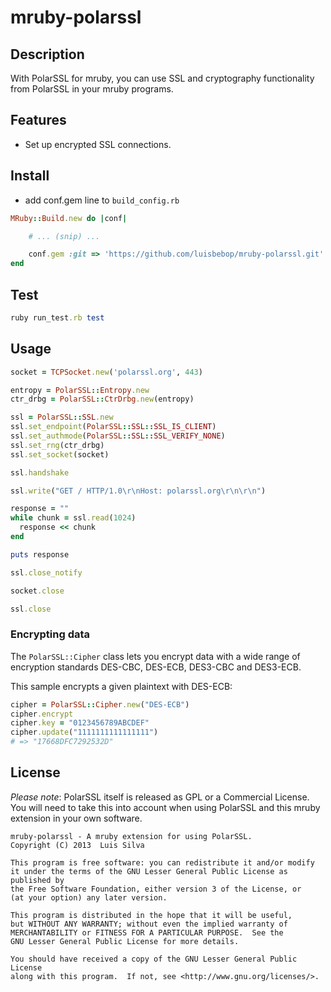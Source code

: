 mruby-polarssl
=========

## Description

With PolarSSL for mruby, you can use SSL and cryptography functionality from PolarSSL in your mruby programs.

## Features

* Set up encrypted SSL connections.

## Install
 - add conf.gem line to `build_config.rb`

```ruby
MRuby::Build.new do |conf|

    # ... (snip) ...

    conf.gem :git => 'https://github.com/luisbebop/mruby-polarssl.git'
end
```

## Test

```ruby
ruby run_test.rb test
```

## Usage
```ruby
socket = TCPSocket.new('polarssl.org', 443)

entropy = PolarSSL::Entropy.new
ctr_drbg = PolarSSL::CtrDrbg.new(entropy)

ssl = PolarSSL::SSL.new
ssl.set_endpoint(PolarSSL::SSL::SSL_IS_CLIENT)
ssl.set_authmode(PolarSSL::SSL::SSL_VERIFY_NONE)
ssl.set_rng(ctr_drbg)
ssl.set_socket(socket)

ssl.handshake

ssl.write("GET / HTTP/1.0\r\nHost: polarssl.org\r\n\r\n")

response = ""
while chunk = ssl.read(1024)
  response << chunk
end

puts response

ssl.close_notify

socket.close

ssl.close
```

### Encrypting data

The `PolarSSL::Cipher` class lets you encrypt data with a wide range of
encryption standards DES-CBC, DES-ECB, DES3-CBC and DES3-ECB.

This sample encrypts a given plaintext with DES-ECB:

```ruby
cipher = PolarSSL::Cipher.new("DES-ECB")
cipher.encrypt
cipher.key = "0123456789ABCDEF"
cipher.update("1111111111111111")
# => "17668DFC7292532D"
```

## License

*Please note*: PolarSSL itself is released as GPL or a Commercial License.
You will need to take this into account when using PolarSSL and this mruby extension in your
own software.

```
mruby-polarssl - A mruby extension for using PolarSSL.
Copyright (C) 2013  Luis Silva

This program is free software: you can redistribute it and/or modify
it under the terms of the GNU Lesser General Public License as published by
the Free Software Foundation, either version 3 of the License, or
(at your option) any later version.

This program is distributed in the hope that it will be useful,
but WITHOUT ANY WARRANTY; without even the implied warranty of
MERCHANTABILITY or FITNESS FOR A PARTICULAR PURPOSE.  See the
GNU Lesser General Public License for more details.

You should have received a copy of the GNU Lesser General Public License
along with this program.  If not, see <http://www.gnu.org/licenses/>.
```